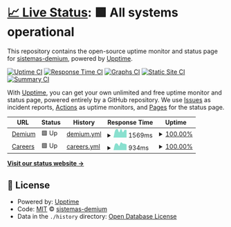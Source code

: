 # [📈 Live Status](https://demo.upptime.js.org): <!--live status--> **🟩 All systems operational**

This repository contains the open-source uptime monitor and status page for [sistemas-demium](https://demo.upptime.js.org), powered by [Upptime](https://github.com/upptime/upptime).

[![Uptime CI](https://github.com/sistemas-demium/monitoring/workflows/Uptime%20CI/badge.svg)](https://github.com/sistemas-demium/monitoring/actions?query=workflow%3A%22Uptime+CI%22)
[![Response Time CI](https://github.com/sistemas-demium/monitoring/workflows/Response%20Time%20CI/badge.svg)](https://github.com/sistemas-demium/monitoring/actions?query=workflow%3A%22Response+Time+CI%22)
[![Graphs CI](https://github.com/sistemas-demium/monitoring/workflows/Graphs%20CI/badge.svg)](https://github.com/sistemas-demium/monitoring/actions?query=workflow%3A%22Graphs+CI%22)
[![Static Site CI](https://github.com/sistemas-demium/monitoring/workflows/Static%20Site%20CI/badge.svg)](https://github.com/sistemas-demium/monitoring/actions?query=workflow%3A%22Static+Site+CI%22)
[![Summary CI](https://github.com/sistemas-demium/monitoring/workflows/Summary%20CI/badge.svg)](https://github.com/sistemas-demium/monitoring/actions?query=workflow%3A%22Summary+CI%22)

With [Upptime](https://upptime.js.org), you can get your own unlimited and free uptime monitor and status page, powered entirely by a GitHub repository. We use [Issues](https://github.com/sistemas-demium/monitoring/issues) as incident reports, [Actions](https://github.com/sistemas-demium/monitoring/actions) as uptime monitors, and [Pages](https://demo.upptime.js.org) for the status page.

<!--start: status pages-->
<!-- This summary is generated by Upptime (https://github.com/upptime/upptime) -->
<!-- Do not edit this manually, your changes will be overwritten -->
<!-- prettier-ignore -->
| URL | Status | History | Response Time | Uptime |
| --- | ------ | ------- | ------------- | ------ |
| <img alt="" src="https://favicons.githubusercontent.com/www.demium.com" height="13"> [Demium](https://www.demium.com) | 🟩 Up | [demium.yml](https://github.com/sistemas-demium/monitoring/commits/HEAD/history/demium.yml) | <details><summary><img alt="Response time graph" src="./graphs/demium/response-time-week.png" height="20"> 1569ms</summary><br><a href="https://sistemas-demium.github.io/monitoring/history/demium"><img alt="Response time 1404" src="https://img.shields.io/endpoint?url=https%3A%2F%2Fraw.githubusercontent.com%2Fsistemas-demium%2Fmonitoring%2FHEAD%2Fapi%2Fdemium%2Fresponse-time.json"></a><br><a href="https://sistemas-demium.github.io/monitoring/history/demium"><img alt="24-hour response time 1214" src="https://img.shields.io/endpoint?url=https%3A%2F%2Fraw.githubusercontent.com%2Fsistemas-demium%2Fmonitoring%2FHEAD%2Fapi%2Fdemium%2Fresponse-time-day.json"></a><br><a href="https://sistemas-demium.github.io/monitoring/history/demium"><img alt="7-day response time 1569" src="https://img.shields.io/endpoint?url=https%3A%2F%2Fraw.githubusercontent.com%2Fsistemas-demium%2Fmonitoring%2FHEAD%2Fapi%2Fdemium%2Fresponse-time-week.json"></a><br><a href="https://sistemas-demium.github.io/monitoring/history/demium"><img alt="30-day response time 1390" src="https://img.shields.io/endpoint?url=https%3A%2F%2Fraw.githubusercontent.com%2Fsistemas-demium%2Fmonitoring%2FHEAD%2Fapi%2Fdemium%2Fresponse-time-month.json"></a><br><a href="https://sistemas-demium.github.io/monitoring/history/demium"><img alt="1-year response time 1404" src="https://img.shields.io/endpoint?url=https%3A%2F%2Fraw.githubusercontent.com%2Fsistemas-demium%2Fmonitoring%2FHEAD%2Fapi%2Fdemium%2Fresponse-time-year.json"></a></details> | <details><summary><a href="https://sistemas-demium.github.io/monitoring/history/demium">100.00%</a></summary><a href="https://sistemas-demium.github.io/monitoring/history/demium"><img alt="All-time uptime 100.00%" src="https://img.shields.io/endpoint?url=https%3A%2F%2Fraw.githubusercontent.com%2Fsistemas-demium%2Fmonitoring%2FHEAD%2Fapi%2Fdemium%2Fuptime.json"></a><br><a href="https://sistemas-demium.github.io/monitoring/history/demium"><img alt="24-hour uptime 100.00%" src="https://img.shields.io/endpoint?url=https%3A%2F%2Fraw.githubusercontent.com%2Fsistemas-demium%2Fmonitoring%2FHEAD%2Fapi%2Fdemium%2Fuptime-day.json"></a><br><a href="https://sistemas-demium.github.io/monitoring/history/demium"><img alt="7-day uptime 100.00%" src="https://img.shields.io/endpoint?url=https%3A%2F%2Fraw.githubusercontent.com%2Fsistemas-demium%2Fmonitoring%2FHEAD%2Fapi%2Fdemium%2Fuptime-week.json"></a><br><a href="https://sistemas-demium.github.io/monitoring/history/demium"><img alt="30-day uptime 100.00%" src="https://img.shields.io/endpoint?url=https%3A%2F%2Fraw.githubusercontent.com%2Fsistemas-demium%2Fmonitoring%2FHEAD%2Fapi%2Fdemium%2Fuptime-month.json"></a><br><a href="https://sistemas-demium.github.io/monitoring/history/demium"><img alt="1-year uptime 100.00%" src="https://img.shields.io/endpoint?url=https%3A%2F%2Fraw.githubusercontent.com%2Fsistemas-demium%2Fmonitoring%2FHEAD%2Fapi%2Fdemium%2Fuptime-year.json"></a></details>
| <img alt="" src="https://favicons.githubusercontent.com/careers.demium.com" height="13"> [Careers](https://careers.demium.com/) | 🟩 Up | [careers.yml](https://github.com/sistemas-demium/monitoring/commits/HEAD/history/careers.yml) | <details><summary><img alt="Response time graph" src="./graphs/careers/response-time-week.png" height="20"> 934ms</summary><br><a href="https://sistemas-demium.github.io/monitoring/history/careers"><img alt="Response time 840" src="https://img.shields.io/endpoint?url=https%3A%2F%2Fraw.githubusercontent.com%2Fsistemas-demium%2Fmonitoring%2FHEAD%2Fapi%2Fcareers%2Fresponse-time.json"></a><br><a href="https://sistemas-demium.github.io/monitoring/history/careers"><img alt="24-hour response time 681" src="https://img.shields.io/endpoint?url=https%3A%2F%2Fraw.githubusercontent.com%2Fsistemas-demium%2Fmonitoring%2FHEAD%2Fapi%2Fcareers%2Fresponse-time-day.json"></a><br><a href="https://sistemas-demium.github.io/monitoring/history/careers"><img alt="7-day response time 934" src="https://img.shields.io/endpoint?url=https%3A%2F%2Fraw.githubusercontent.com%2Fsistemas-demium%2Fmonitoring%2FHEAD%2Fapi%2Fcareers%2Fresponse-time-week.json"></a><br><a href="https://sistemas-demium.github.io/monitoring/history/careers"><img alt="30-day response time 882" src="https://img.shields.io/endpoint?url=https%3A%2F%2Fraw.githubusercontent.com%2Fsistemas-demium%2Fmonitoring%2FHEAD%2Fapi%2Fcareers%2Fresponse-time-month.json"></a><br><a href="https://sistemas-demium.github.io/monitoring/history/careers"><img alt="1-year response time 840" src="https://img.shields.io/endpoint?url=https%3A%2F%2Fraw.githubusercontent.com%2Fsistemas-demium%2Fmonitoring%2FHEAD%2Fapi%2Fcareers%2Fresponse-time-year.json"></a></details> | <details><summary><a href="https://sistemas-demium.github.io/monitoring/history/careers">100.00%</a></summary><a href="https://sistemas-demium.github.io/monitoring/history/careers"><img alt="All-time uptime 100.00%" src="https://img.shields.io/endpoint?url=https%3A%2F%2Fraw.githubusercontent.com%2Fsistemas-demium%2Fmonitoring%2FHEAD%2Fapi%2Fcareers%2Fuptime.json"></a><br><a href="https://sistemas-demium.github.io/monitoring/history/careers"><img alt="24-hour uptime 100.00%" src="https://img.shields.io/endpoint?url=https%3A%2F%2Fraw.githubusercontent.com%2Fsistemas-demium%2Fmonitoring%2FHEAD%2Fapi%2Fcareers%2Fuptime-day.json"></a><br><a href="https://sistemas-demium.github.io/monitoring/history/careers"><img alt="7-day uptime 100.00%" src="https://img.shields.io/endpoint?url=https%3A%2F%2Fraw.githubusercontent.com%2Fsistemas-demium%2Fmonitoring%2FHEAD%2Fapi%2Fcareers%2Fuptime-week.json"></a><br><a href="https://sistemas-demium.github.io/monitoring/history/careers"><img alt="30-day uptime 100.00%" src="https://img.shields.io/endpoint?url=https%3A%2F%2Fraw.githubusercontent.com%2Fsistemas-demium%2Fmonitoring%2FHEAD%2Fapi%2Fcareers%2Fuptime-month.json"></a><br><a href="https://sistemas-demium.github.io/monitoring/history/careers"><img alt="1-year uptime 100.00%" src="https://img.shields.io/endpoint?url=https%3A%2F%2Fraw.githubusercontent.com%2Fsistemas-demium%2Fmonitoring%2FHEAD%2Fapi%2Fcareers%2Fuptime-year.json"></a></details>

<!--end: status pages-->

[**Visit our status website →**](https://demo.upptime.js.org)

## 📄 License

- Powered by: [Upptime](https://github.com/upptime/upptime)
- Code: [MIT](./LICENSE) © [sistemas-demium](https://demo.upptime.js.org)
- Data in the `./history` directory: [Open Database License](https://opendatacommons.org/licenses/odbl/1-0/)

